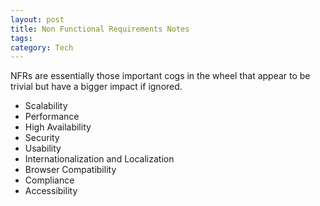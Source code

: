 ```yaml
---
layout: post
title: Non Functional Requirements Notes
tags: 
category: Tech
---
```


NFRs are essentially those important cogs in the wheel that appear to be trivial but have a bigger impact if ignored.

- Scalability  
- Performance  
- High Availability  
- Security  
- Usability  
- Internationalization and Localization  
- Browser Compatibility  
- Compliance  
- Accessibility  



